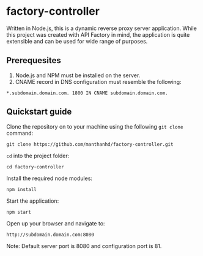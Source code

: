 # factory-controller

Written in Node.js, this is a dynamic reverse proxy server application. While this project was created with API Factory in mind, the application is quite extensible and can be used for wide range of purposes.

## Prerequesites
1. Node.js and NPM must be installed on the server.
2. CNAME record in DNS configuration must resemble the following:
```
*.subdomain.domain.com. 1800 IN CNAME subdomain.domain.com.
 ```

## Quickstart guide
Clone the repository on to your machine using the following `git clone` command:
```
git clone https://github.com/manthanhd/factory-controller.git
```

`cd` into the project folder:
```
cd factory-controller
```

Install the required node modules:
```
npm install
```

Start the application:
```
npm start
```
Open up your browser and navigate to:
```
http://subdomain.domain.com:8080
```
Note: Default server port is 8080 and configuration port is 81.
